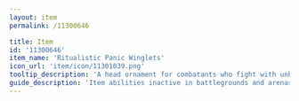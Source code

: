 ```yaml
---
layout: item
permalink: /11300646

title: Item
id: '11300646'
item_name: 'Ritualistic Panic Winglets'
icon_url: 'item/icon/11301039.png'
tooltip_description: 'A head ornament for combatants who fight with unbridled fury on the battleground.'
guide_description: 'Item abilities inactive in battlegrounds and arenas.'
---
```

